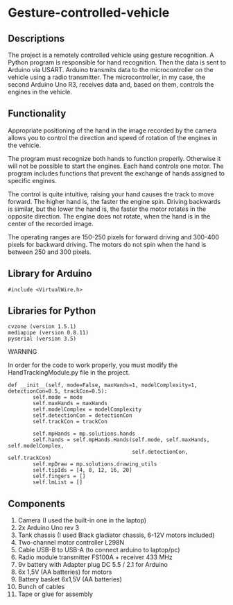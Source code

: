 # Gesture-controlled-vehicle

## Descriptions
The project is a remotely controlled vehicle using gesture recognition. A Python program is responsible for hand recognition. Then the data is sent to Arduino via USART. Arduino transmits data to the microcontroller on the vehicle using a radio transmitter. The microcontroller, in my case, the second Arduino Uno R3, receives data and, based on them, controls the engines in the vehicle.

## Functionality
Appropriate positioning of the hand in the image recorded by the camera allows you to control the direction and speed of rotation of the engines in the vehicle. 

The program must recognize both hands to function properly. Otherwise it will not be possible to start the engines. Each hand controls one motor. The program includes functions that prevent the exchange of hands assigned to specific engines.

The control is quite intuitive, raising your hand causes the track to move forward. The higher hand is, the faster the engine spin. Driving backwards is similar, but the lower the hand is, the faster the motor rotates in the opposite direction. The engine does not rotate, when the hand is in the center of the recorded image.

The operating ranges are 150-250 pixels for forward driving and 300-400 pixels for backward driving. The motors do not spin when the hand is between 250 and 300 pixels.

## Library for Arduino
```
#include <VirtualWire.h>
```

## Libraries for Python
```
cvzone (version 1.5.1)
mediapipe (version 0.8.11)
pyserial (version 3.5)
```
WARNING

In order for the code to work properly, you must modify the HandTrackingModule.py file in the project.
```
def __init__(self, mode=False, maxHands=1, modelComplexity=1, detectionCon=0.5, trackCon=0.5):
        self.mode = mode
        self.maxHands = maxHands
        self.modelComplex = modelComplexity
        self.detectionCon = detectionCon
        self.trackCon = trackCon

        self.mpHands = mp.solutions.hands
        self.hands = self.mpHands.Hands(self.mode, self.maxHands, self.modelComplex,
                                        self.detectionCon, self.trackCon)
        self.mpDraw = mp.solutions.drawing_utils
        self.tipIds = [4, 8, 12, 16, 20]
        self.fingers = []
        self.lmList = []
```

## Components
1) Camera (I used the built-in one in the laptop)
2) 2x Arduino Uno rev 3
3) Tank chassis (I used Black gladiator chassis, 6-12V motors included)
4) Two-channel motor controller L298N
5) Cable USB-B to USB-A (to connect arduino to laptop/pc)
6) Radio module transmitter FS100A + receiver 433 MHz
7) 9v battery with Adapter plug DC 5.5 / 2.1 for Arduino
8) 6x 1,5V (AA batteries) for motors
9) Battery basket 6x1,5V (AA batteries)
10) Bunch of cables
11) Tape or glue for assembly
